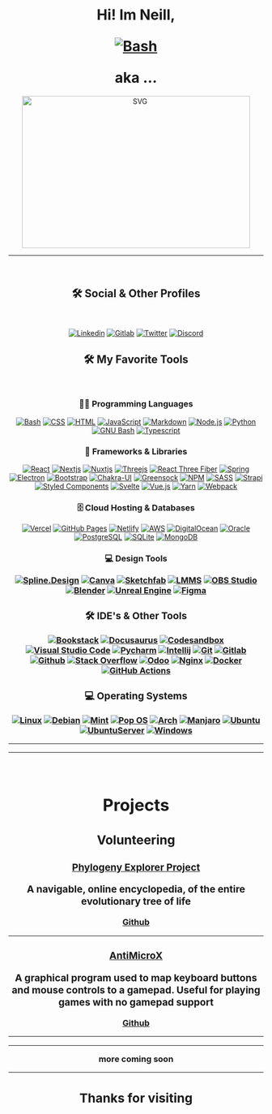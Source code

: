 <!--<h1 align="center"><em>“The miracle is this - the more we share, the more we have.” Leonard Nemoy</em></h1>
<br/>
-->
<h1 align="center">Hi! Im Neill, 

<p align="center">

<a href="#"><img alt="Bash" src="https://img.shields.io/badge/Species-Homo_sapiens-success?style=flat-square&logo=mailchimp&logoColor=white"></a>
</p>
aka ...
</h1>
<p align="center">

<img align="center" height="300px" width="450px" alt=SVG src="https://github.com/clickonrefresh/clickonrefresh/blob/main/.assets/clickonrefresh.svg?raw=true" />

<!--<p align="center">
<i>Don't Panic!</i>
</p>
-->

------------------------------


<br/>
<h2 align="center">
🛠️ Social & Other Profiles
</h2>
<br/>
<p align="center">
    <a href="https://www.linkedin.com/in/clickonrefresh"><img alt="Linkedin" src="https://img.shields.io/badge/linkedin-%230077B5.svg?style=for-the-badge&logo=linkedin&logoColor=white"></a>
    <a href="https://gitlab.com/clickonrefresh"><img alt="Gitlab" src="https://img.shields.io/badge/gitlab-%23181717.svg?style=for-the-badge&logo=gitlab&logoColor=white"></a>
    <a href="https://twitter.com/clickonrefresh"><img alt="Twitter" src="https://img.shields.io/badge/clickonrefresh-%231DA1F2.svg?style=for-the-badge&logo=Twitter&logoColor=white"></a>
    <a href="#"><img alt="Discord" src="https://img.shields.io/badge/clickonrefresh-%237289DA.svg?style=for-the-badge&logo=discord&logoColor=white"></a>

<br/>
<h2 align="center">
🛠️ My Favorite Tools
</h2>
<br/>
<h3 align="center">
👨‍💻 Programming Languages
</h3>
<p align="center">
    <a href="#"><img alt="Bash" src="https://img.shields.io/badge/Bash-121011.svg?style=for-the-badge&logo=gnu-bash&logoColor=white"></a>
    <a href="#"><img alt="CSS" src="https://img.shields.io/badge/CSS-1572B6.svg?style=for-the-badge&logo=css3&logoColor=white"></a>
    <a href="#"><img alt="HTML" src="https://img.shields.io/badge/HTML-E34F26.svg?style=for-the-badge&logo=html5&logoColor=white"></a>
    <a href="#"><img alt="JavaScript" src="https://img.shields.io/badge/JavaScript-F7DF1E.svg?style=for-the-badge&logo=javascript&logoColor=black"></a>
    <a href="#"><img alt="Markdown" src="https://img.shields.io/badge/Markdown-000000.svg?style=for-the-badge&logo=markdown&logoColor=white"></a>
    <a href="#"><img alt="Node.js" src="https://img.shields.io/badge/Node.js-43853D.svg?style=for-the-badge&logo=node.js&logoColor=white"></a>
    <a href="#"><img alt="Python" src="https://img.shields.io/badge/Python-14354C.svg?style=for-the-badge&logo=python&logoColor=white"></a>
    <a href="#"><img alt="GNU Bash" src="https://img.shields.io/badge/shell_script-%23121011.svg?style=for-the-badge&logo=gnu-bash&logoColor=white"></a>
    <a href="#"><img alt="Typescript" src="https://img.shields.io/badge/typescript-%23007ACC.svg?style=for-the-badge&logo=typescript&logoColor=white"></a>
</p>

<h3 align="center">
🧰 Frameworks & Libraries
</h3>
<p align="center">
    <a href="#"><img alt="React" src="https://img.shields.io/badge/React-20232a.svg?style=for-the-badge&logo=react&logoColor=%2361DAFB"></a>
    <a href="#"><img alt="Nextjs" src="https://img.shields.io/badge/Next.js-black?style=for-the-badge&logo=next.js&logoColor=white"></a>
    <a href="#"><img alt="Nuxtjs" src="https://img.shields.io/badge/Nuxt-black?style=for-the-badge&logo=nuxt.js&logoColor=white"></a>
    <a href="#"><img alt="Threejs" src="https://img.shields.io/badge/Three.js-success.svg?style=for-the-badge&logo=three.js&logoColor=white"></a>
    <a href="#"><img alt="React Three Fiber" src="https://img.shields.io/badge/React Three Fiber-blueviolet.svg?style=for-the-badge&logo=three.js&logoColor=black"></a>
    <a href="#"><img alt="Spring" src="https://img.shields.io/badge/spring-%236DB33F.svg?style=for-the-badge&logo=spring&logoColor=white"></a>
    <a href="#"><img alt="Electron" src="https://img.shields.io/badge/Electron-20232e.svg?style=for-the-badge&logo=electron&logoColor=white"></a>
    <a href="#"><img alt="Bootstrap" src="https://img.shields.io/badge/bootstrap-%23563D7C.svg?style=for-the-badge&logo=bootstrap&logoColor=white"></a>
    <a href="#"><img alt="Chakra-UI" src="https://img.shields.io/badge/chakra-%234ED1C5.svg?style=for-the-badge&logo=chakraui&logoColor=white"></a>
    <a href="#"><img alt="Greensock" src="https://img.shields.io/badge/green%20sock-88CE02?style=for-the-badge&logo=greensock&logoColor=white"></a>
    <a href="#"><img alt="NPM" src="https://img.shields.io/badge/NPM-%23000000.svg?style=for-the-badge&logo=npm&logoColor=white"></a>
    <a href="#"><img alt="SASS" src="https://img.shields.io/badge/SASS-hotpink.svg?style=for-the-badge&logo=SASS&logoColor=white"></a>
    <a href="#"><img alt="Strapi" src="https://img.shields.io/badge/strapi-%232E7EEA.svg?style=for-the-badge&logo=strapi&logoColor=white"></a>
    <a href="#"><img alt="Styled Components" src="https://img.shields.io/badge/styled--components-DB7093?style=for-the-badge&logo=styled-components&logoColor=white"></a>
    <a href="#"><img alt="Svelte" src="https://img.shields.io/badge/svelte-%23f1413d.svg?style=for-the-badge&logo=svelte&logoColor=white"></a>
    <a href="#"><img alt="Vue.js" src="https://img.shields.io/badge/vuejs-%2335495e.svg?style=for-the-badge&logo=vuedotjs&logoColor=%234FC08D"></a>
    <a href="#"><img alt="Yarn" src="https://img.shields.io/badge/yarn-%232C8EBB.svg?style=for-the-badge&logo=yarn&logoColor=white"></a>
    <a href="#"><img alt="Webpack" src="https://img.shields.io/badge/webpack-%238DD6F9.svg?style=for-the-badge&logo=webpack&logoColor=black"></a>
</p>

<h3 align="center">
🗄️ Cloud Hosting & Databases
</h3>
<p align="center">    
    <a href="#"><img alt="Vercel" src="https://img.shields.io/badge/Vercel-000000.svg?style=for-the-badge&logo=vercel&logoColor=white"></a>
    <a href="#"><img alt="GitHub Pages" src="https://img.shields.io/badge/GitHub%20Pages-327FC7.svg?style=for-the-badge&logo=github&logoColor=white"></a>
    <a href="#"><img alt="Netlify" src="https://img.shields.io/badge/Netlify-430098.svg?style=for-the-badge&logo=netlify&logoColor=white"></a>
    <a href="#"><img alt="AWS" src="https://img.shields.io/badge/AWS-010101.svg?style=for-the-badge&logo=amazon&logoColor=white"></a>
    <a href="#"><img alt="DigitalOcean" src="https://img.shields.io/badge/DigitalOcean-%230167ff.svg?style=for-the-badge&logo=digitalOcean&logoColor=white"></a>
    <a href="#"><img alt="Oracle" src ="https://img.shields.io/badge/Oracle-F00000.svg?style=for-the-badge&logo=oracle&logoColor=white"></a>
    <a href="#"><img alt="PostgreSQL" src ="https://img.shields.io/badge/PostgreSQL-316192.svg?style=for-the-badge&logo=postgresql&logoColor=white"></a>
    <a href="#"><img alt="SQLite" src ="https://img.shields.io/badge/SQLite-07405e.svg?style=for-the-badge&logo=sqlite&logoColor=white"></a>
    <a href="#"><img alt="MongoDB" src ="https://img.shields.io/badge/MongoDB-4ea94b.svg?style=for-the-badge&logo=mongodb&logoColor=white"></a>

</p>

<h3 align="center">
💻 Design Tools
<h/3>
<p align="center">
    <a href="#"><img alt="Spline.Design" src="https://img.shields.io/badge/Spline.Design-3DDC84?style=for-the-badge&logo=splinedesign&logoColor=white"></a>
    <a href="#"><img alt="Canva" src="https://img.shields.io/badge/Canva-3DDC84?style=for-the-badge&logo=canva&logoColor=white"></a>
    <a href="#"><img alt="Sketchfab" src="https://img.shields.io/badge/Sketchfab-008678.svg?style=for-the-badge&logo=sketchfab&logoColor=white"></a>
    <a href="#"><img alt="LMMS" src="https://img.shields.io/badge/-Music DAW's-0000CC?style=for-the-badge&logo=lmms&logoColor=white"></a>
    <a href="#"><img alt="OBS Studio" src="https://img.shields.io/badge/-OBS%20Studio-302E31?style=for-the-badge&logo=obs-studio&logoColor=white"></a>
    <a href="#"><img alt="Blender" src="https://img.shields.io/badge/blender-%23F5792A.svg?style=for-the-badge&logo=blender&logoColor=white"></a>
    <a href="#"><img alt="Unreal Engine" src="https://img.shields.io/badge/unrealengine-%23313131.svg?style=for-the-badge&logo=unrealengine&logoColor=white"></a>
    <a href="#"><img alt="Figma" src="https://img.shields.io/badge/figma-%23F24E1E.svg?style=for-the-badge&logo=figma&logoColor=white"></a>

</p>

<h3 align="center">
🛠️ IDE's & Other Tools
</h3>
<p align="center">
    <a href="#"><img alt="Bookstack" src="https://img.shields.io/badge/Bookstack-%230288D1.svg?style=for-the-badge&logo=bookstack&logoColor=white"></a>
    <a href="#"><img alt="Docusaurus" src="https://img.shields.io/badge/Docusaurus-%230288D1.svg?style=for-the-badge&logo=docusaurus&logoColor=white"></a>
    <a href="#"><img alt="Codesandbox" src="https://img.shields.io/badge/CodeSandbox-0D101E.svg?style=for-the-badge&logo=codesandbox&logoColor=white"></a>
    <a href="#"><img alt="Visual Studio Code" src="https://img.shields.io/badge/Visual%20Studio%20Code-0078d7.svg?style=for-the-badge&logo=visual-studio-code&logoColor=white"></a>
    <a href="#"><img alt="Pycharm" src="https://img.shields.io/badge/pycharm-143?style=for-the-badge&logo=pycharm&logoColor=black&color=black&labelColor=green"></a>
    <a href="#"><img alt="Intellij" src="https://img.shields.io/badge/IntelliJIDEA-000000.svg?style=for-the-badge&logo=intellij-idea&logoColor=white"></a>
    <a href="#"><img alt="Git" src="https://img.shields.io/badge/Git-F05033.svg?style=for-the-badge&logo=git&logoColor=white"></a>
    <a href="#"><img alt="Gitlab" src="https://img.shields.io/badge/gitlab-%23181717.svg?style=for-the-badge&logo=gitlab&logoColor=white"></a>
    <a href="#"><img alt="Github" src="https://img.shields.io/badge/github-%23121011.svg?style=for-the-badge&logo=github&logoColor=white"></a>
    <a href="#"><img alt="Stack Overflow" src="https://img.shields.io/badge/-Stack%20Overflow-FE7A16?style=for-the-badge&logo=stack-overflow&logoColor=white"></a>
    <a href="#"><img alt="Odoo" src="https://img.shields.io/badge/-Odoo-FF0000?style=for-the-badge&logo=odoo&logoColor=white"></a>
    <a href="#"><img alt="Nginx" src="https://img.shields.io/badge/nginx-%23009639.svg?style=for-the-badge&logo=nginx&logoColor=white"></a>
    <a href="#"><img alt="Docker" src="https://img.shields.io/badge/docker-%230db7ed.svg?style=for-the-badge&logo=docker&logoColor=white"></a>
    <a href="#"><img alt="GitHub Actions" src="https://img.shields.io/badge/GitHub%20Actions-2671E5.svg?style=for-the-badge&logo=github%20actions&logoColor=white"></a>
</p>

<h3 align="center">
💻 Operating Systems
</h3>
<p align="center">
    <a href="#"><img alt="Linux" src="https://img.shields.io/badge/Linux-1793D1.svg?style=for-the-badge&logo=linux&logoColor=white"></a>
    <a href="#"><img alt="Debian" src="https://img.shields.io/badge/Debian-D70A53?style=for-the-badge&logo=debian&logoColor=white"></a>
    <a href="#"><img alt="Mint" src="https://img.shields.io/badge/Linux%20Mint-87CF3E?style=for-the-badge&logo=Linux%20Mint&logoColor=white"></a>
    <a href="#"><img alt="Pop OS" src="https://img.shields.io/badge/Pop!_OS-48B9C7?style=for-the-badge&logo=Pop!_OS&logoColor=white"></a>
    <a href="#"><img alt="Arch" src="https://img.shields.io/badge/Arch%20Linux-1793D1?logo=arch-linux&logoColor=fff&style=for-the-badge"></a>
    <a href="#"><img alt="Manjaro" src="https://img.shields.io/badge/Manjaro-35BF5C?style=for-the-badge&logo=Manjaro&logoColor=white"></a>
    <a href="#"><img alt="Ubuntu" src="https://img.shields.io/badge/Ubuntu-E95420?style=for-the-badge&logo=ubuntu&logoColor=white"></a>
    <a href="#"><img alt="UbuntuServer" src="https://img.shields.io/badge/Ubuntu%20Server-ff0000?style=for-the-badge&logo=ubuntu&logoColor=white"></a>
    <a href="#"><img alt="Windows" src="https://img.shields.io/badge/Windows-0078D6?style=for-the-badge&logo=windows&logoColor=white"></a>
</p>


-------
-----
<br/>
<h1 align="center">
Projects
</h1>

<h2 align="center">Volunteering</h2>

<h3 align="center"><a href="https://phylogenyexplorerproject.com">Phylogeny Explorer Project
</a>

A navigable, online encyclopedia, of the entire evolutionary tree of life
</a>
</h3>
<a href="https://github.com/phylogeny-explorer">Github</a>

-----
<h3 align="center"><a href="https://antimicrox.github.io/">AntiMicroX
</a>

A graphical program used to map keyboard buttons and mouse controls to a gamepad. Useful for playing games with no gamepad support
</a>
</h3>
<a href="https://github.com/antimicrox">Github</a>

-------------------------------------
-------------------------------------

<!--
<h2 align="center">3D</h3>
<br/>
<h3 align="center">Blender</h3>
 
<h4 align="center">Animations</h4>  
<img height="270px" width="450px" alt="GIF" src="https://github.com/clickonrefresh/clickonrefresh/blob/main/.assets/3FKSlzcOv3.gif?raw=true" />



<h4 align="center">Modelling</h4>
<a href="https://snekfamart.vercel.app/snek">
<img height="270px" width="450px" alt="GIF1" src="https://github.com/clickonrefresh/clickonrefresh/blob/main/.assets/snek.gif?raw=true" /></a>


----------------------------
<p>
<h2 align="center">Threejs</h2>
<a href="https://clickonrefresh.github.io">
<img height="270px" width="450px" alt="GIF" src="https://github.com/clickonrefresh/clickonrefresh/blob/main/.assets/c3d.gif?raw=true" /></a>
<a href="https://not-normal.vercel.app">
<img  align="right" height="270px" width="450px" alt="GIF" src="https://github.com/clickonrefresh/clickonrefresh/blob/main/.assets/notnormal.gif?raw=true" /></a>
<a href="https://haunted-murex.vercel.app">
<img height="270px" width="450px" alt="GIF" src="https://github.com/clickonrefresh/clickonrefresh/blob/main/.assets/hauntedmurex.gif?raw=true" /></a>
</p>

<br />
<p>
<h3 align="center">3D Logo's</h3>
<img height="270px" width="450px" alt="GIF" src="https://github.com/clickonrefresh/clickonrefresh/blob/main/.assets/phylologo.gif?raw=true" />

<img align="right" height="270px" width="450px" alt="GIF" src="https://github.com/clickonrefresh/clickonrefresh/blob/main/.assets/cliqonrefraich.gif?raw=true" />
</p>
--------
<br />
<h3 align="center">React Three Fiber</h3>
<a href="https://pep-portal.netlify.app">

<img align="right" height="270px" width="450px" alt="GIF" src="https://github.com/clickonrefresh/clickonrefresh/blob/main/.assets/r3f.gif?raw=true" /></a>

<a href="https://pep-portal.netlify.app">
<img height="270px" width="450px" alt="GIF" src="https://github.com/clickonrefresh/clickonrefresh/blob/main/.assets/dinophylo.gif?raw=true" /></a>


<br />

----------------------------

<h2 align="center">Portfolio & E-commerce</h2>

<h4 >Portfolio website built with Nextjs</h4>
<a href="https://clickonrefresh-dashboard.netlify.app">
<img height="270px" width="450px" alt="GIF" src="https://github.com/clickonrefresh/clickonrefresh/blob/main/.assets/cportfolio.gif?raw=true" /></a>

<h4 >Portfolio E-commerce built with Odoo</h4>
<a href="https://cliqonrefraich.clickonrefresh.xyz">
<img height="270px" width="450px" alt="GIF" src="https://github.com/clickonrefresh/clickonrefresh/blob/main/.assets/cliqonrefraichxyz.gif?raw=true" /></a>

---

<h2 align="center">Docs</h2>
<h4>Clickonrefreshusaurus</h4>

<a href="https://clickonrefreshusaurus.netlify.app">
<img height="270px" width="450px" alt="GIF" src="https://github.com/clickonrefresh/clickonrefresh/blob/main/.assets/clickonrefreshusaurus.gif?raw=true" /></a>



<h2 align="center">Unreal Engine</h2>
more coming soon
<h2 align="center">Nextjs & Javascript</h2>

-->
more coming soon

-------------------
Thanks for visiting
-------------------
